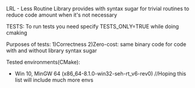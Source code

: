 LRL - Less Routine Library provides with syntax sugar for trivial routines to reduce code amount when it's not necessary

TESTS:
To run tests you need specify TESTS_ONLY=TRUE while doing cmaking

Purposes of tests:
  1)Correctness
  2)Zero-cost: same binary code for code with and without library syntax sugar

Tested environments(CMake):
  * Win 10, MinGW 64 (x86_64-8.1.0-win32-seh-rt_v6-rev0)
  //Hoping this list will include much more envs